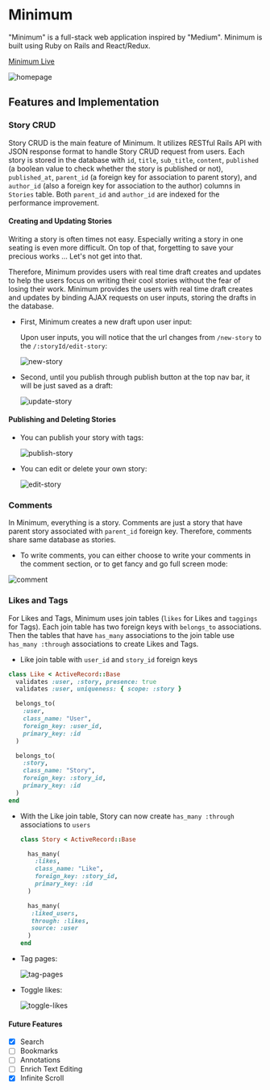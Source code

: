 # Minimum

"Minimum" is a full-stack web application inspired by "Medium". Minimum is built using Ruby on Rails and React/Redux.

[Minimum Live][minimum]

[minimum]: https://minimums.herokuapp.com/

<img src="./screenshots/home-page.gif" alt="homepage"/>

## Features and Implementation

### Story CRUD

  Story CRUD is the main feature of Minimum. It utilizes RESTful Rails API with JSON response format to handle Story CRUD request from users. Each story is stored in the database with `id`, `title`, `sub_title`, `content`, `published` (a boolean value to check whether the story is published or not), `published_at`, `parent_id` (a foreign key for association to parent story), and `author_id` (also a foreign key for association to the author) columns in `Stories` table. Both `parent_id` and `author_id` are indexed for the performance improvement.

  #### Creating and Updating Stories

  Writing a story is often times not easy. Especially writing a story in one seating is even more difficult. On top of that, forgetting to save your precious works ... Let's not get into that.

  Therefore, Minimum provides users with real time draft creates and updates to help the users focus on writing their cool stories without the fear of losing their work.
  Minimum provides the users with real time draft creates and updates by binding AJAX requests on user inputs, storing the drafts in the database.

  - First, Minimum creates a new draft upon user input:

    Upon user inputs, you will notice that the url changes from `/new-story` to the `/:storyId/edit-story`:

    <img src="./screenshots/new-story.gif" alt="new-story"/>

  - Second, until you publish through publish button at the top nav bar, it will be just saved as a draft:

    <img src="./screenshots/update-story.gif" alt="update-story"/>

#### Publishing and Deleting Stories

  - You can publish your story with tags:

    <img src="./screenshots/publish-story.gif" alt="publish-story"/>

  - You can edit or delete your own story:

    <img src="./screenshots/edit-story.gif" alt="edit-story"/>

### Comments

  In Minimum, everything is a story. Comments are just a story that have parent story associated with `parent_id` foreign key. Therefore, comments share same database as stories.

  - To write comments, you can either choose to write your comments in the comment section, or to get fancy and go full screen mode:

  <img src="./screenshots/comment.gif" alt="comment"/>

### Likes and Tags

  For Likes and Tags, Minimum uses join tables (`likes` for Likes and `taggings` for Tags). Each join table has two foreign keys with `belongs_to` associations. Then the tables that have `has_many` associations to the join table use `has_many :through` associations to create Likes and Tags.

- Like join table with `user_id` and `story_id` foreign keys
```Ruby
class Like < ActiveRecord::Base
  validates :user, :story, presence: true
  validates :user, uniqueness: { scope: :story }

  belongs_to(
    :user,
    class_name: "User",
    foreign_key: :user_id,
    primary_key: :id
  )

  belongs_to(
    :story,
    class_name: "Story",
    foreign_key: :story_id,
    primary_key: :id
  )
end
```

- With the Like join table, Story can now create `has_many :through` associations to `users`

  ```Ruby
  class Story < ActiveRecord::Base

    has_many(
      :likes,
      class_name: "Like",
      foreign_key: :story_id,
      primary_key: :id
    )

    has_many(
     :liked_users,
     through: :likes,
     source: :user
    )
  end
  ```

- Tag pages:

  <img src="./screenshots/tag-pages.gif" alt="tag-pages"/>

- Toggle likes:

  <img src="./screenshots/toggle-likes.gif" alt="toggle-likes"/>

#### Future Features

- [X] Search
- [ ] Bookmarks
- [ ] Annotations
- [ ] Enrich Text Editing
- [X] Infinite Scroll
